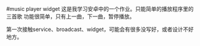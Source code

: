 #music player widget
 这是我学习安卓中的一个作业。只能简单的播放程序里的三首歌
 功能很简单，只有上一曲，下一曲，暂停播放。
 
 第一次接触service、broadcast、widget，可能会有很多没写好，或者设计不好地方。
 
 